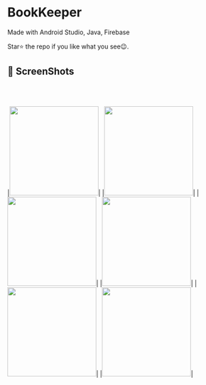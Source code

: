 # BookKeeper

Made with Android Studio, Java, Firebase

Star⭐ the repo if you like what you see😉.


## 📸 ScreenShots 
<br>
<br>

|<img src="images/im1.jpg" width="200">|
|<img src="images/im2.jpg" width="200">|
|<img src="images/im3.jpg" width="200">|
|<img src="images/im4.jpg" width="200">|
|<img src="images/im5.jpg" width="200">|
|<img src="images/im6.jpg" width="200">|

